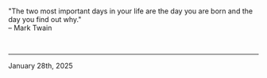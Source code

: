 
<br>

"The two most important days in your life are the day you are born and the day you find out why."\
  – Mark Twain
 
</br>

---
January 28th, 2025
